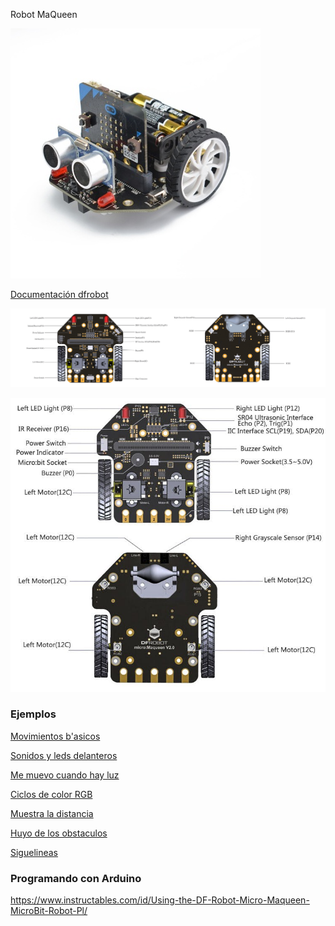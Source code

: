 Robot MaQueen

![MaQueen](https://raw.githubusercontent.com/DFRobot/DFRobotMediaWikiImage/master/Image/ROB0148Maqueen.jpg)



[Documentación dfrobot](https://wiki.dfrobot.com/micro:Maqueen_for_micro:bit_SKU:ROB0148-E(ROB0148))


![Detalles](https://github.com/Frances9/ROB0148/blob/master/%E9%BA%A6%E6%98%863.0%E5%8A%9F%E8%83%BD%E8%8B%B1%E6%96%87.png?raw=true)


![pinout](./images/maqueen_pinout.jpg)


### Ejemplos

[Movimientos b'asicos](https://makecode.microbit.org/_8mva3TEVH0rM)

[Sonidos y leds delanteros](https://makecode.microbit.org/_XrVhsU9tuH5x)

[Me muevo cuando hay luz](https://makecode.microbit.org/#editor)

[Ciclos de color RGB](https://makecode.microbit.org/_6hh2pqT959hh)

[Muestra la distancia](https://makecode.microbit.org/_AKAVHXVqkJM3)

[Huyo de los obstaculos](https://makecode.microbit.org/_C888wYRmrFAf)

[Siguelineas](https://makecode.microbit.org/_ApcYWLC3z7ok)

### Programando con Arduino

https://www.instructables.com/id/Using-the-DF-Robot-Micro-Maqueen-MicroBit-Robot-Pl/
